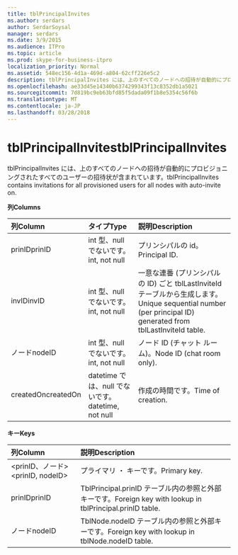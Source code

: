 ```yaml
---
title: tblPrincipalInvites
ms.author: serdars
author: SerdarSoysal
manager: serdars
ms.date: 3/9/2015
ms.audience: ITPro
ms.topic: article
ms.prod: skype-for-business-itpro
localization_priority: Normal
ms.assetid: 548ec156-4d1a-469d-a804-62cff226e5c2
description: tblPrincipalInvites には、上のすべてのノードへの招待が自動的にプロビジョニングされたすべてのユーザーの招待状が含まれています。
ms.openlocfilehash: ae33d45e14340b6374299343f13c8352db1a5021
ms.sourcegitcommit: 7d819bc9eb63bfd85f5dada09f1b8e5354c56f6b
ms.translationtype: MT
ms.contentlocale: ja-JP
ms.lasthandoff: 03/28/2018
---
```

# <a name="tblprincipalinvites"></a><span data-ttu-id="9a6c3-103">tblPrincipalInvites</span><span class="sxs-lookup"><span data-stu-id="9a6c3-103">tblPrincipalInvites</span></span>
 
<span data-ttu-id="9a6c3-104">tblPrincipalInvites には、上のすべてのノードへの招待が自動的にプロビジョニングされたすべてのユーザーの招待状が含まれています。</span><span class="sxs-lookup"><span data-stu-id="9a6c3-104">tblPrincipalInvites contains invitations for all provisioned users for all nodes with auto-invite on.</span></span>
  
<span data-ttu-id="9a6c3-105">**列**</span><span class="sxs-lookup"><span data-stu-id="9a6c3-105">**Columns**</span></span>

|<span data-ttu-id="9a6c3-106">**列**</span><span class="sxs-lookup"><span data-stu-id="9a6c3-106">**Column**</span></span>|<span data-ttu-id="9a6c3-107">**タイプ**</span><span class="sxs-lookup"><span data-stu-id="9a6c3-107">**Type**</span></span>|<span data-ttu-id="9a6c3-108">**説明**</span><span class="sxs-lookup"><span data-stu-id="9a6c3-108">**Description**</span></span>|
|:-----|:-----|:-----|
|<span data-ttu-id="9a6c3-109">prinID</span><span class="sxs-lookup"><span data-stu-id="9a6c3-109">prinID</span></span>  <br/> |<span data-ttu-id="9a6c3-110">int 型、null でないです。</span><span class="sxs-lookup"><span data-stu-id="9a6c3-110">int, not null</span></span>  <br/> |<span data-ttu-id="9a6c3-111">プリンシパルの id。</span><span class="sxs-lookup"><span data-stu-id="9a6c3-111">Principal ID.</span></span>  <br/> |
|<span data-ttu-id="9a6c3-112">invID</span><span class="sxs-lookup"><span data-stu-id="9a6c3-112">invID</span></span>  <br/> |<span data-ttu-id="9a6c3-113">int 型、null でないです。</span><span class="sxs-lookup"><span data-stu-id="9a6c3-113">int, not null</span></span>  <br/> |<span data-ttu-id="9a6c3-114">一意な連番 (プリンシパルの ID) ごと tblLastInviteId テーブルから生成します。</span><span class="sxs-lookup"><span data-stu-id="9a6c3-114">Unique sequential number (per principal ID) generated from tblLastInviteId table.</span></span>  <br/> |
|<span data-ttu-id="9a6c3-115">ノード</span><span class="sxs-lookup"><span data-stu-id="9a6c3-115">nodeID</span></span>  <br/> |<span data-ttu-id="9a6c3-116">int 型、null でないです。</span><span class="sxs-lookup"><span data-stu-id="9a6c3-116">int, not null</span></span>  <br/> |<span data-ttu-id="9a6c3-117">ノード ID (チャット ルーム)。</span><span class="sxs-lookup"><span data-stu-id="9a6c3-117">Node ID (chat room only).</span></span>  <br/> |
|<span data-ttu-id="9a6c3-118">createdOn</span><span class="sxs-lookup"><span data-stu-id="9a6c3-118">createdOn</span></span>  <br/> |<span data-ttu-id="9a6c3-119">datetime では、null でないです。</span><span class="sxs-lookup"><span data-stu-id="9a6c3-119">datetime, not null</span></span>  <br/> |<span data-ttu-id="9a6c3-120">作成の時間です。</span><span class="sxs-lookup"><span data-stu-id="9a6c3-120">Time of creation.</span></span>  <br/> |
   
<span data-ttu-id="9a6c3-121">**キー**</span><span class="sxs-lookup"><span data-stu-id="9a6c3-121">**Keys**</span></span>

|<span data-ttu-id="9a6c3-122">**列**</span><span class="sxs-lookup"><span data-stu-id="9a6c3-122">**Column**</span></span>|<span data-ttu-id="9a6c3-123">**説明**</span><span class="sxs-lookup"><span data-stu-id="9a6c3-123">**Description**</span></span>|
|:-----|:-----|
|<span data-ttu-id="9a6c3-124">\<prinID、ノード\></span><span class="sxs-lookup"><span data-stu-id="9a6c3-124">\<prinID, nodeID\></span></span>  <br/> |<span data-ttu-id="9a6c3-125">プライマリ ・ キーです。</span><span class="sxs-lookup"><span data-stu-id="9a6c3-125">Primary key.</span></span>  <br/> |
|<span data-ttu-id="9a6c3-126">prinID</span><span class="sxs-lookup"><span data-stu-id="9a6c3-126">prinID</span></span>  <br/> |<span data-ttu-id="9a6c3-127">TblPrincipal.prinID テーブル内の参照と外部キーです。</span><span class="sxs-lookup"><span data-stu-id="9a6c3-127">Foreign key with lookup in tblPrincipal.prinID table.</span></span>  <br/> |
|<span data-ttu-id="9a6c3-128">ノード</span><span class="sxs-lookup"><span data-stu-id="9a6c3-128">nodeID</span></span>  <br/> |<span data-ttu-id="9a6c3-129">TblNode.nodeID テーブル内の参照と外部キーです。</span><span class="sxs-lookup"><span data-stu-id="9a6c3-129">Foreign key with lookup in tblNode.nodeID table.</span></span>  <br/> |
   

